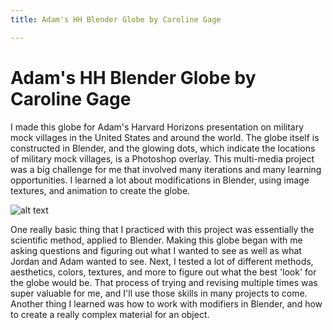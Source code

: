 ```yaml
---
title: Adam's HH Blender Globe by Caroline Gage

---
```


# Adam's HH Blender Globe by Caroline Gage
I made this globe for Adam's Harvard Horizons presentation on military mock villages in the United States and around the world. The globe itself is constructed in Blender, and the glowing dots, which indicate the locations of military mock villages, is a Photoshop overlay. This multi-media project was a big challenge for me that involved many iterations and many learning opportunities. I learned a lot about modifications in Blender, using image textures, and animation to create the globe. 

![alt text](https://files.slack.com/files-pri/T0HTW3H0V-F0563LX2BR7/360_globe_360.gif?pub_secret=a15eade6b0)

One really basic thing that I practiced with this project was essentially the scientific method, applied to Blender. Making this globe began with me asking questions and figuring out what I wanted to see as well as what Jordan and Adam wanted to see. Next, I tested a lot of different methods, aesthetics, colors, textures, and more to figure out what the best 'look' for the globe would be. That process of trying and revising multiple times was super valuable for me, and I'll use those skills in many projects to come. Another thing I learned was how to work with modifiers in Blender, and how to create a really complex material for an object. 